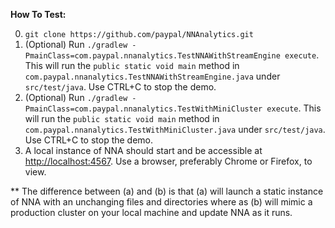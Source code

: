 **How To Test:**

0. `git clone https://github.com/paypal/NNAnalytics.git`
1. (Optional) Run `./gradlew -PmainClass=com.paypal.nnanalytics.TestNNAWithStreamEngine execute`. This will run the `public static void main` method in `com.paypal.nnanalytics.TestNNAWithStreamEngine.java` under `src/test/java`. Use CTRL+C to stop the demo.
2. (Optional) Run `./gradlew -PmainClass=com.paypal.nnanalytics.TestWithMiniCluster execute`. This will run the `public static void main` method in `com.paypal.nnanalytics.TestWithMiniCluster.java` under `src/test/java`. Use CTRL+C to stop the demo.
3. A local instance of NNA should start and be accessible at [http://localhost:4567](http://localhost:4567). Use a browser, preferably Chrome or Firefox, to view. 

** The difference between (a) and (b) is that (a) will launch a static instance of NNA with an unchanging files and directories where as (b) will mimic a production cluster on your local machine and update NNA as it runs.